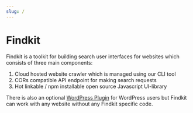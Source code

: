 ```yaml
---
slug: /
---
```


# Findkit

Findkit is a toolkit for building search user interfaces for websites which
consists of three main components:

1. Cloud hosted website crawler which is managed using our CLI tool
2. CORs compatible API endpoint for making search requests
3. Hot linkable / npm installable open source Javascript UI-library

There is also an optional [WordPress
Plugin](https://github.com/findkit/wp-findkit) for WordPress users but Findkit
can work with any website without any Findkit specific code.
